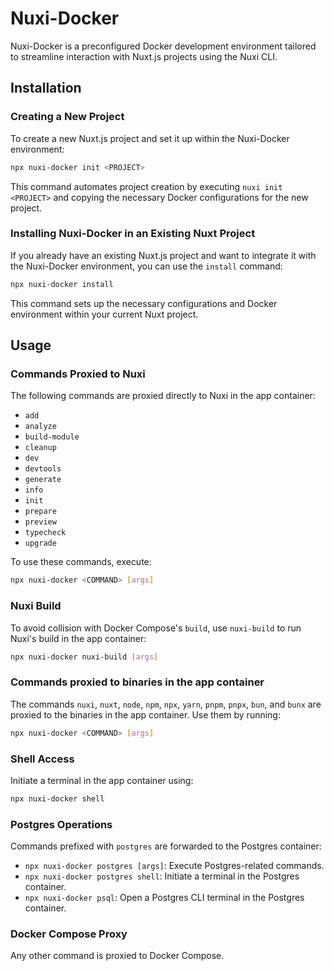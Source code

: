 # Nuxi-Docker

Nuxi-Docker is a preconfigured Docker development environment tailored to streamline interaction with Nuxt.js projects using the Nuxi CLI.

## Installation

### Creating a New Project

To create a new Nuxt.js project and set it up within the Nuxi-Docker environment:

```bash
npx nuxi-docker init <PROJECT>
```

This command automates project creation by executing `nuxi init <PROJECT>` and copying the necessary Docker configurations for the new project.

### Installing Nuxi-Docker in an Existing Nuxt Project

If you already have an existing Nuxt.js project and want to integrate it with the Nuxi-Docker environment, you can use the `install` command:

```bash
npx nuxi-docker install
```

This command sets up the necessary configurations and Docker environment within your current Nuxt project.

## Usage

### Commands Proxied to Nuxi

The following commands are proxied directly to Nuxi in the app container:

- `add`
- `analyze`
- `build-module`
- `cleanup`
- `dev`
- `devtools`
- `generate`
- `info`
- `init`
- `prepare`
- `preview`
- `typecheck`
- `upgrade`

To use these commands, execute:

```bash
npx nuxi-docker <COMMAND> [args]
```

### Nuxi Build

To avoid collision with Docker Compose's `build`, use `nuxi-build` to run Nuxi's build in the app container:

```bash
npx nuxi-docker nuxi-build [args]
```

### Commands proxied to binaries in the app container

The commands `nuxi`, `nuxt`, `node`, `npm`, `npx`, `yarn`, `pnpm`, `pnpx`, `bun`, and `bunx` are proxied to the binaries in the app container. Use them by running:

```bash
npx nuxi-docker <COMMAND> [args]
```

### Shell Access

Initiate a terminal in the app container using:

```bash
npx nuxi-docker shell
```

### Postgres Operations

Commands prefixed with `postgres` are forwarded to the Postgres container:

- `npx nuxi-docker postgres [args]`: Execute Postgres-related commands.
- `npx nuxi-docker postgres shell`: Initiate a terminal in the Postgres container.
- `npx nuxi-docker psql`: Open a Postgres CLI terminal in the Postgres container.

### Docker Compose Proxy

Any other command is proxied to Docker Compose.
